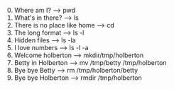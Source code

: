 0. Where am I? --> pwd
1. What's in there? --> ls
2. There is no place like home --> cd
3. The long format --> ls -l
4. Hidden files --> ls -la
5. I love numbers --> ls -l -a
6. Welcome holberton  --> mkdir/tmp/holberton
7. Betty in Holberton --> mv /tmp/betty /tmp/holberton
8. Bye bye Betty --> rm /tmp/holberton/betty
9. Bye bye Holberton --> rmdir /tmp/holberton